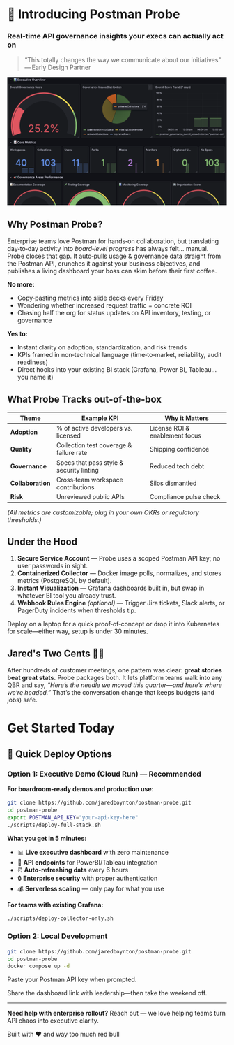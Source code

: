 # 🚀 Introducing **Postman Probe**

### Real‑time API governance insights your execs can actually act on

> “This totally changes the way we communicate about our initiatives" — Early Design Partner

![Postman Probe Dashboard](https://github.com/jaredboynton/postman-probe/blob/main/dashboard.png)

## Why Postman Probe?

Enterprise teams love Postman for hands‑on collaboration, but translating day‑to‑day activity into *board‑level progress* has always felt… manual. Probe closes that gap. It auto‑pulls usage & governance data straight from the Postman API, crunches it against your business objectives, and publishes a living dashboard your boss can skim before their first coffee.

**No more:**

- Copy‑pasting metrics into slide decks every Friday
- Wondering whether increased request traffic = concrete ROI
- Chasing half the org for status updates on API inventory, testing, or governance

**Yes to:**

- Instant clarity on adoption, standardization, and risk trends
- KPIs framed in non‑technical language (time‑to‑market, reliability, audit readiness)
- Direct hooks into your existing BI stack (Grafana, Power BI, Tableau… you name it)

## What Probe Tracks out‑of‑the‑box

| Theme             | Example KPI                              | Why it Matters                 |
| ----------------- | ---------------------------------------- | ------------------------------ |
| **Adoption**      | % of active developers vs. licensed      | License ROI & enablement focus |
| **Quality**       | Collection test coverage & failure rate  | Shipping confidence            |
| **Governance**    | Specs that pass style & security linting | Reduced tech debt              |
| **Collaboration** | Cross‑team workspace contributions       | Silos dismantled               |
| **Risk**          | Unreviewed public APIs                   | Compliance pulse check         |

*(All metrics are customizable; plug in your own OKRs or regulatory thresholds.)*

## Under the Hood

1. **Secure Service Account** — Probe uses a scoped Postman API key; no user passwords in sight.
2. **Containerized Collector** — Docker image polls, normalizes, and stores metrics (PostgreSQL by default).
3. **Instant Visualization** — Grafana dashboards built in, but swap in whatever BI tool you already trust.
4. **Webhook Rules Engine** *(optional)* — Trigger Jira tickets, Slack alerts, or PagerDuty incidents when thresholds tip.

Deploy on a laptop for a quick proof‑of‑concept or drop it into Kubernetes for scale—either way, setup is under 30 minutes.

## Jared's Two Cents 🧑‍💻

After hundreds of customer meetings, one pattern was clear: **great stories beat great stats**. Probe packages both. It lets platform teams walk into any QBR and say, *“Here’s the needle we moved this quarter—and here’s where we’re headed.”* That’s the conversation change that keeps budgets (and jobs) safe.
# Get Started Today

## 🚀 Quick Deploy Options

### Option 1: Executive Demo (Cloud Run) — Recommended

**For boardroom-ready demos and production use:**

```bash
git clone https://github.com/jaredboynton/postman-probe.git
cd postman-probe
export POSTMAN_API_KEY="your-api-key-here"
./scripts/deploy-full-stack.sh
```

**What you get in 5 minutes:**
- 📊 **Live executive dashboard** with zero maintenance
- 🔧 **API endpoints** for PowerBI/Tableau integration  
- ⏰ **Auto-refreshing data** every 6 hours
- 🔒 **Enterprise security** with proper authentication
- 💰 **Serverless scaling** — only pay for what you use

**For teams with existing Grafana:**
```bash
./scripts/deploy-collector-only.sh
```

### Option 2: Local Development

```bash
git clone https://github.com/jaredboynton/postman-probe.git
cd postman-probe
docker compose up -d
```

Paste your Postman API key when prompted.

Share the dashboard link with leadership—then take the weekend off.

---

**Need help with enterprise rollout?** Reach out — we love helping teams turn API chaos into executive clarity. 

Built with ♥ and way too much red bull
